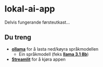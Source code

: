 # lokal-ai-app

Delvis fungerande førsteutkast... 

## Du treng
- **[ollama](ollama.ai)** for å lasta ned/køyra språkmodellen
    - Ein språkmodell (feks **[llama 3.1 8b](https://ollama.com/library/llama3.1)**) 
- **[Streamlit](https://streamlit.io/)** for å kjøra appen